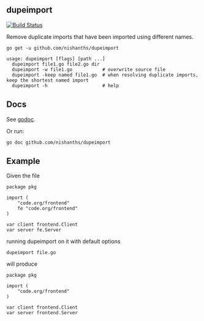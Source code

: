 ## dupeimport

[![Build Status](https://travis-ci.org/nishanths/dupeimport.svg?branch=master)](https://travis-ci.org/nishanths/dupeimport)

Remove duplicate imports that have been imported using different names.

```
go get -u github.com/nishanths/dupeimport

usage: dupeimport [flags] [path ...]
  dupeimport file1.go file2.go dir
  dupeimport -w file1.go           # overwrite source file
  dupeimport -keep named file1.go  # when resolving duplicate imports, keep the shortest named import
  dupeimport -h                    # help
```

## Docs

See [godoc](https://godoc.org/github.com/nishanths/dupeimport). 

Or run:

```
go doc github.com/nishanths/dupeimport
```

## Example

Given the file

```
package pkg

import (
	"code.org/frontend"
	fe "code.org/frontend"
)

var client frontend.Client
var server fe.Server
```

running dupeimport on it with default options

```
dupeimport file.go
```

will produce

```
package pkg

import (
	"code.org/frontend"
)

var client frontend.Client
var server frontend.Server
```
